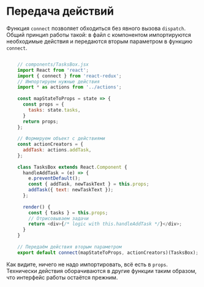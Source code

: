 # Передача действий
Функция `connect` позволяет обходиться без явного вызова `dispatch`. Общий принцип работы такой: в файл с компонентом импортируются необходимые действия и передаются вторым параметром в функцию `connect`.

```javascript

    // components/TasksBox.jsx
    import React from 'react';
    import { connect } from 'react-redux';
    // Импортируем нужные действия
    import * as actions from '../actions';
    
    const mapStateToProps = state => {
      const props = {
        tasks: state.tasks,
      }
      return props;
    };
    
    // Формируем объект с действиями
    const actionCreators = {
      addTask: actions.addTask,
    };
    
    class TasksBox extends React.Component {
      handleAddTask = (e) => {
        e.preventDefault();
        const { addTask, newTaskText } = this.props;
        addTask({ text: newTaskText });
      };
    
      render() {
        const { tasks } = this.props;
        // Отрисовываем задачи
        return <div>{/* logic with this.handleAddTask */}</div>;
      }
    }
    
    // Передаём действия вторым параметром
    export default connect(mapStateToProps, actionCreators)(TasksBox);
```
    
Как видите, ничего не надо импортировать, всё есть в `props`. Технически действия оборачиваются в другие функции таким образом, что интерфейс работы остаётся прежним.
